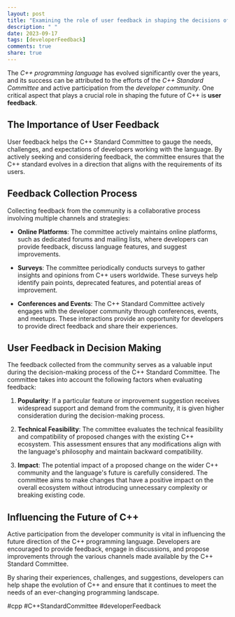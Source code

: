 ```yaml
---
layout: post
title: "Examining the role of user feedback in shaping the decisions of the C++ Standard Committee"
description: " "
date: 2023-09-17
tags: [developerFeedback]
comments: true
share: true
---
```


The *C++ programming language* has evolved significantly over the years, and its success can be attributed to the efforts of the *C++ Standard Committee* and active participation from the *developer community*. One critical aspect that plays a crucial role in shaping the future of C++ is **user feedback**.

## The Importance of User Feedback

User feedback helps the C++ Standard Committee to gauge the needs, challenges, and expectations of developers working with the language. By actively seeking and considering feedback, the committee ensures that the C++ standard evolves in a direction that aligns with the requirements of its users.

## Feedback Collection Process

Collecting feedback from the community is a collaborative process involving multiple channels and strategies:

* **Online Platforms**: The committee actively maintains online platforms, such as dedicated forums and mailing lists, where developers can provide feedback, discuss language features, and suggest improvements.

* **Surveys**: The committee periodically conducts surveys to gather insights and opinions from C++ users worldwide. These surveys help identify pain points, deprecated features, and potential areas of improvement.

* **Conferences and Events**: The C++ Standard Committee actively engages with the developer community through conferences, events, and meetups. These interactions provide an opportunity for developers to provide direct feedback and share their experiences.

## User Feedback in Decision Making

The feedback collected from the community serves as a valuable input during the decision-making process of the C++ Standard Committee. The committee takes into account the following factors when evaluating feedback:

1. **Popularity**: If a particular feature or improvement suggestion receives widespread support and demand from the community, it is given higher consideration during the decision-making process.

2. **Technical Feasibility**: The committee evaluates the technical feasibility and compatibility of proposed changes with the existing C++ ecosystem. This assessment ensures that any modifications align with the language's philosophy and maintain backward compatibility.

3. **Impact**: The potential impact of a proposed change on the wider C++ community and the language's future is carefully considered. The committee aims to make changes that have a positive impact on the overall ecosystem without introducing unnecessary complexity or breaking existing code.

## Influencing the Future of C++

Active participation from the developer community is vital in influencing the future direction of the C++ programming language. Developers are encouraged to provide feedback, engage in discussions, and propose improvements through the various channels made available by the C++ Standard Committee.

By sharing their experiences, challenges, and suggestions, developers can help shape the evolution of C++ and ensure that it continues to meet the needs of an ever-changing programming landscape.

#cpp #C++StandardCommittee #developerFeedback